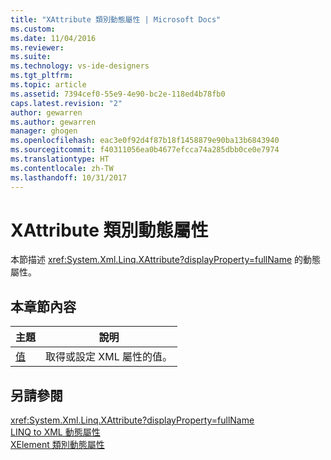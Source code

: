 ```yaml
---
title: "XAttribute 類別動態屬性 | Microsoft Docs"
ms.custom: 
ms.date: 11/04/2016
ms.reviewer: 
ms.suite: 
ms.technology: vs-ide-designers
ms.tgt_pltfrm: 
ms.topic: article
ms.assetid: 7394cef0-55e9-4e90-bc2e-118ed4b78fb0
caps.latest.revision: "2"
author: gewarren
ms.author: gewarren
manager: ghogen
ms.openlocfilehash: eac3e0f92d4f87b18f1458879e90ba13b6843940
ms.sourcegitcommit: f40311056ea0b4677efcca74a285dbb0ce0e7974
ms.translationtype: HT
ms.contentlocale: zh-TW
ms.lasthandoff: 10/31/2017
---
```

# <a name="xattribute-class-dynamic-properties"></a>XAttribute 類別動態屬性
本節描述 <xref:System.Xml.Linq.XAttribute?displayProperty=fullName> 的動態屬性。  
  
## <a name="in-this-section"></a>本章節內容  
  
|主題|說明|  
|-----------|-----------------|  
|[值](../designers/value-xattribute-dynamic-property.md)|取得或設定 XML 屬性的值。|  
  
## <a name="see-also"></a>另請參閱  
 <xref:System.Xml.Linq.XAttribute?displayProperty=fullName>   
 [LINQ to XML 動態屬性](../designers/linq-to-xml-dynamic-properties.md)   
 [XElement 類別動態屬性](../designers/xelement-class-dynamic-properties.md)